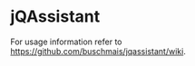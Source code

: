 jQAssistant
===========

For usage information refer to https://github.com/buschmais/jqassistant/wiki. 